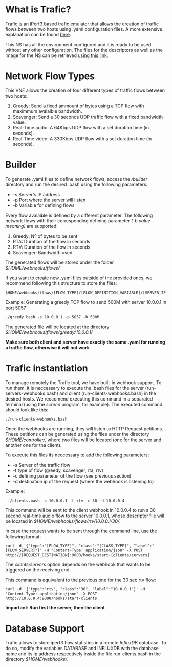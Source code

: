 # What is Trafic?

Trafic is an iPerf3 based trafic emulator that allows the creation of traffic flows between two hosts using .yaml configuration files. A more extensive explanation can be found [here](https://github.com/mami-project/trafic).

This NS has all the environment configured and it is ready to be used without any other configuration. The files for the descriptors as well as the Image for the NS can be retrieved [using this link](http://vm-images.netcom.it.uc3m.es/trafic/).

# Network Flow Types

This VNF allows the creation of four different types of traffic flows between two hosts:

1. Greedy: Send a fixed ammount of bytes using a TCP flow with maximmum avalaible bandwidth.
2. Scavenger: Send a 30 seconds UDP traffic flow with a fixed bandwidth value.
3. Real-Time audio: A 64Kbps UDP flow with a set duration time (in seconds).
4. Real-Time video: A 330Kbps UDP flow with a set duration time (in seconds).

# Builder

To generate .yaml files to define network flows, access the _/builder_ directory and run the desired .bash using the following parameters:

* -s Server's IP address
* -p Port where the server will listen
* -b Variable for defining flows

Every flow avalaible is defined by a different parameter. The following network flows with their corresponding defining parameter _(-b value meaning)_ are supported:

1. Greedy: Nº of bytes to be sent
2. RTA: Duration of the flow in seconds
3. RTV: Duration of the flow in seconds
4. Scavenger: Bandwidth used

The generated flows will be stored under the folder _$HOME/webhooks/flows/_

If you want to create new .yaml files outside of the provided ones, we recommend following this structure to store the files:

```
$HOME/webhooks/flows/[FLOW_TYPE]/[FLOW_DEFINITION_VARIABLE]/[SERVER_IP]
```

Example: Generating a greedy TCP flow to send 500M with server 10.0.0.1 in port 5057

```
./greedy.bash -s 10.0.0.1 -p 5057 -b 500M
```

The generated file will be located at the directory _$HOME/webhooks/flows/greedy/10.0.0.1/_ 

**Make sure both client and server have exactly the same .yaml for running a traffic flow, otherwise it will not work**

# Trafic instantiation

To manage remotely the Trafic tool, we have built-in webhook support. To run them, it is neccessary to execute the .bash files for the server (run-servers-webhooks.bash) and client (run-clients-webhooks.bash) in the desired hosts. We reccomend executing this command in a separated terminal (using the _screen_ program, for example). The executed command should look like this:

```
./run-clients-webhooks.bash
```

Once the webhooks are running, they will listen to HTTP Request petitions. These petitions can be generated using the files under the directory *$HOME/controller/*, where two files will be located (one for the server and another one for the client). 

To execute this files its neccessary to add the following parameters:

* -s Server of the traffic flow
* -t type of flow (greedy, scavenger, rta, rtv) 
* -c defining parameter of the flow (see previous section)
* -d destination ip of the request (where the webhook is listening to)

Example:

```
 ./clients.bash -s 10.0.0.1 -t rtv -c 30 -d 10.0.0.4
```

This command will be sent to the client webhook in 10.0.0.4 to run a 30 second real-time audio flow to the server 10.0.0.1, whose descriptor file will be located in _$HOME/webhooks/flows/rtv/10.0.0.1/30/_. 

In case the request wants to be sent through the command line, use the following format: 

```
curl -d '{"type":"[FLOW_TYPE]", "class":"[CLASS_TYPE]", "label":"[FLOW_SERVER]"}' -H "Content-Type: application/json" -X POST http://[REQUEST_DESTINATION]:9000/hooks/start-[clients/servers]
```

The *clients/servers* option depends on the webhook that wants to be triggered on the receiving end.

This command is equivalent to the previous one for the 30 sec rtv flow:

```
curl -d '{"type":"rtv", "class":"30", "label":"10.0.0.1"}' -H "Content-Type: application/json" -X POST http://10.0.0.4:9000/hooks/start-clients
```

**Important: Run first the server, then the client**

# Database Support

Trafic allows to store iperf3 flow statistics in a remote _InfluxDB_ database. To do so, modify the variables DATABASE and INFLUXDB with the database name and its ip address respectively inside the file run-clients.bash in the directory _$HOME/webhooks/_.
